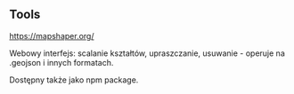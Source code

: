 

## Tools

https://mapshaper.org/

Webowy interfejs: scalanie kształtów, upraszczanie, usuwanie - operuje na .geojson i innych formatach.

Dostępny także jako npm package.

